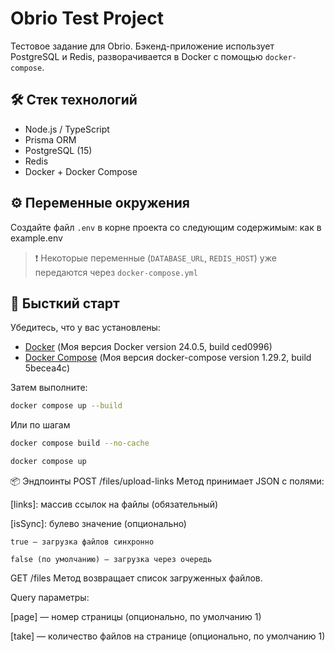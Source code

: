 # Obrio Test Project

Тестовое задание для Obrio. Бэкенд-приложение использует PostgreSQL и Redis, разворачивается в Docker с помощью `docker-compose`.

## 🛠️ Стек технологий

- Node.js / TypeScript
- Prisma ORM
- PostgreSQL (15)
- Redis
- Docker + Docker Compose

## ⚙️ Переменные окружения

Создайте файл `.env` в корне проекта со следующим содержимым: как в example.env

> ❗️ Некоторые переменные (`DATABASE_URL`, `REDIS_HOST`) уже передаются через `docker-compose.yml`

## 🚀 Бысткий старт

Убедитесь, что у вас установлены:

- [Docker](https://www.docker.com/) (Моя версия Docker version 24.0.5, build ced0996)
- [Docker Compose](https://docs.docker.com/compose/) (Моя версия docker-compose version 1.29.2, build 5becea4c)

Затем выполните:

```bash
docker compose up --build
```

Или по шагам

```bash
docker compose build --no-cache

docker compose up
```

📦 Эндпоинты
POST /files/upload-links
Метод принимает JSON с полями:

[links]: массив ссылок на файлы (обязательный)

[isSync]: булево значение (опционально)

    true — загрузка файлов синхронно

    false (по умолчанию) — загрузка через очередь

GET /files
Метод возвращает список загруженных файлов.

Query параметры:

[page] — номер страницы (опционально, по умолчанию 1)

[take] — количество файлов на странице (опционально, по умолчанию 1)
